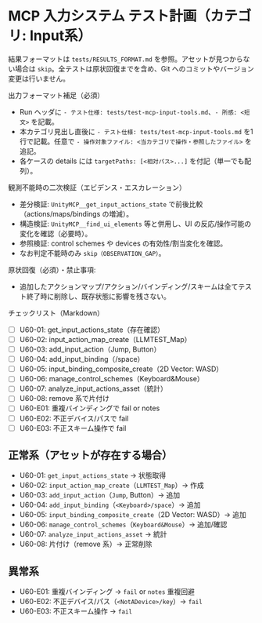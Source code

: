 # MCP 入力システム テスト計画（カテゴリ: Input系）

結果フォーマットは `tests/RESULTS_FORMAT.md` を参照。アセットが見つからない場合は `skip`。全テストは原状回復までを含め、Git へのコミットやバージョン変更は行いません。

出力フォーマット補足（必須）
- Run ヘッダに `- テスト仕様: tests/test-mcp-input-tools.md`、`- 所感: <短文>` を記載。
- 本カテゴリ見出し直後に `- テスト仕様: tests/test-mcp-input-tools.md` を1行で記載。任意で `- 操作対象ファイル: <当カテゴリで操作・参照したファイル>` を追記。
- 各ケースの details には `targetPaths: [<相対パス>...]` を付記（単一でも配列）。

観測不能時の二次検証（エビデンス・エスカレーション）
- 差分検証: `UnityMCP__get_input_actions_state` で前後比較（actions/maps/bindings の増減）。
- 構造検証: `UnityMCP__find_ui_elements` 等と併用し、UI の反応/操作可能の変化を確認（必要時）。
- 参照検証: control schemes や devices の有効性/割当変化を確認。
- なお判定不能時のみ `skip（OBSERVATION_GAP）`。

原状回復（必須）・禁止事項:
- 追加したアクションマップ/アクション/バインディング/スキームは全てテスト終了時に削除し、既存状態に影響を残さない。

チェックリスト（Markdown）
- [ ] U60-01: get_input_actions_state（存在確認）
- [ ] U60-02: input_action_map_create（LLMTEST_Map）
- [ ] U60-03: add_input_action（Jump, Button）
- [ ] U60-04: add_input_binding（<Keyboard>/space）
- [ ] U60-05: input_binding_composite_create（2D Vector: WASD）
- [ ] U60-06: manage_control_schemes（Keyboard&Mouse）
- [ ] U60-07: analyze_input_actions_asset（統計）
- [ ] U60-08: remove 系で片付け
- [ ] U60-E01: 重複バインディングで fail or notes
- [ ] U60-E02: 不正デバイス/パスで fail
- [ ] U60-E03: 不正スキーム操作で fail

## 正常系（アセットが存在する場合）

- U60-01: `get_input_actions_state` → 状態取得
- U60-02: `input_action_map_create`（`LLMTEST_Map`）→ 作成
- U60-03: `add_input_action`（`Jump`, Button）→ 追加
- U60-04: `add_input_binding`（`<Keyboard>/space`）→ 追加
- U60-05: `input_binding_composite_create`（2D Vector: WASD）→ 追加
- U60-06: `manage_control_schemes`（`Keyboard&Mouse`）→ 追加/確認
- U60-07: `analyze_input_actions_asset` → 統計
- U60-08: 片付け（remove 系）→ 正常削除

## 異常系

- U60-E01: 重複バインディング → `fail` or `notes` 重複回避
- U60-E02: 不正デバイス/パス（`<NotADevice>/key`）→ `fail`
- U60-E03: 不正スキーム操作 → `fail`
